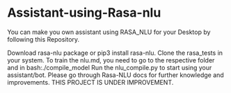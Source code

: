 # Assistant-using-Rasa-nlu
You can make you own assistant using RASA_NLU for your Desktop by following this Repository.


Download rasa-nlu package or pip3 install rasa-nlu.
Clone the rasa_tests in your system.
To train the nlu.md, you need to go to the respective folder and in bash:./compile_model
Run the nlu_compile.py to start using your assistant/bot.
Please go through Rasa-NLU docs for further knowledge and improvements.
THIS PROJECT IS UNDER IMPROVEMENT.
